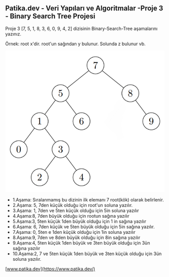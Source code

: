 ## Patika.dev - Veri Yapıları ve Algoritmalar -Proje 3 - Binary Search Tree Projesi

Proje 3
[7, 5, 1, 8, 3, 6, 0, 9, 4, 2] dizisinin Binary-Search-Tree aşamalarını yazınız.

Örnek: root x'dir. root'un sağından y bulunur. Solunda z bulunur vb.

![img](binarysearchtree.png)

- 1.Aşama: Sıralanmamış bu dizinin ilk elemanı 7 root(kök) olarak belirlenir.
- 2.Aşama: 5, 7den küçük olduğu için root'un soluna yazılır.
- 3.Aşama: 1, 7den ve 5ten küçük olduğu için 5in soluna yazılır
- 4.Aşama:8, 7den büyük olduğu için rootun sağına yazılır
- 5.Aşama:3, 5ten küçük 1den büyük olduğu için 1 in sağına yazılır
- 6.Aşama: 6, 7den küçük ve 5ten büyük olduğu için 5in sağına yazılır.
- 7.Aşama: 0, 5ten e 1den küçük olduğu için 1in soluna yazılır
- 8.Aşama:9, 7den ve 8den büyük olduğu için 8in sağına yazılır
- 9.Aşama:4, 5ten küçük 1den büyük ve 3ten büyük olduğu için 3ün sağına yazılır
- 10.Aşama:2, 7 ve 5ten küçük 1den büyük ve 3ten küçük olduğu için 3ün soluna yazılır.

[www.patika.dev](https://www.patika.dev/)